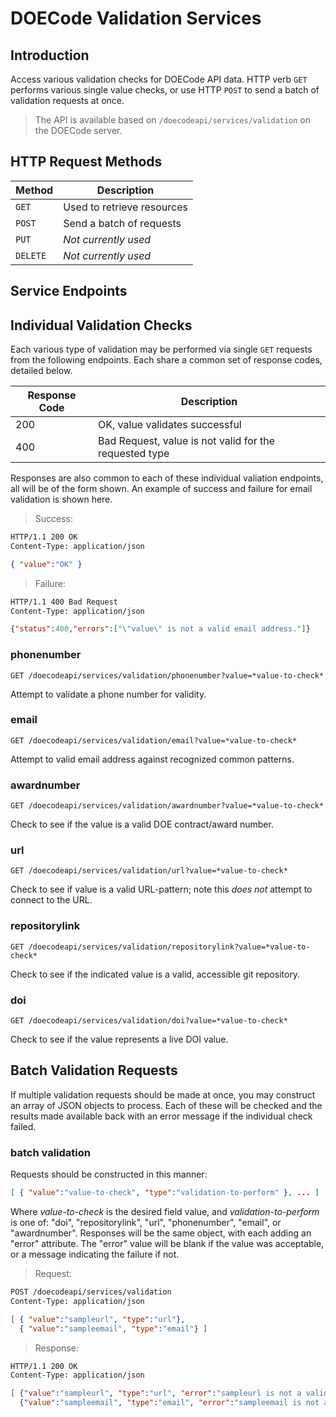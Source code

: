 DOECode Validation Services
=====================

Introduction
------------
Access various validation checks for DOECode API data.  HTTP verb `GET` performs various
single value checks, or use HTTP `POST` to send a batch of validation requests at once.

> The API is available based on `/doecodeapi/services/validation` on the DOECode server.

HTTP Request Methods
--------------------

| Method | Description |
| --- | --- |
| `GET` | Used to retrieve resources |
| `POST` | Send a batch of requests |
| `PUT` | *Not currently used* |
| `DELETE` | *Not currently used* |

Service Endpoints
-----------------

## Individual Validation Checks

Each various type of validation may be performed via single `GET` requests from the
following endpoints.  Each share a common set of response codes, detailed below.

| Response Code | Description |
| --- | --- |
| 200 | OK, value validates successful |
| 400 | Bad Request, value is not valid for the requested type |

Responses are also common to each of these individual valiation endpoints, all will
be of the form shown.  An example of success and failure for email validation is
shown here.

> Success:
```html
HTTP/1.1 200 OK
Content-Type: application/json
```
```json
{ "value":"OK" }
```
> Failure:
```html
HTTP/1.1 400 Bad Request
Content-Type: application/json
```
```json
{"status":400,"errors":["\"value\" is not a valid email address."]}
```

### phonenumber

`GET /doecodeapi/services/validation/phonenumber?value=*value-to-check*`

Attempt to validate a phone number for validity.

### email

`GET /doecodeapi/services/validation/email?value=*value-to-check*`

Attempt to valid email address against recognized common patterns.

### awardnumber

`GET /doecodeapi/services/validation/awardnumber?value=*value-to-check*`

Check to see if the value is a valid DOE contract/award number.

### url

`GET /doecodeapi/services/validation/url?value=*value-to-check*`

Check to see if value is a valid URL-pattern; note this *does not* attempt to
connect to the URL.

### repositorylink

`GET /doecodeapi/services/validation/repositorylink?value=*value-to-check*`

Check to see if the indicated value is a valid, accessible git repository.

### doi

`GET /doecodeapi/services/validation/doi?value=*value-to-check*`

Check to see if the value represents a live DOI value.

## Batch Validation Requests

If multiple validation requests should be made at once, you may construct an array
of JSON objects to process.  Each of these will be checked and the results made 
available back with an error message if the individual check failed.

### batch validation

Requests should be constructed in this manner:

```json
[ { "value":"value-to-check", "type":"validation-to-perform" }, ... ]
```

Where *value-to-check* is the desired field value, and *validation-to-perform* is one
of: "doi", "repositorylink", "url", "phonenumber", "email", or "awardnumber".  Responses
will be the same object, with each adding an "error" attribute.  The "error" value
will be blank if the value was acceptable, or a message indicating the failure if not.

> Request:
```html
POST /doecodeapi/services/validation
Content-Type: application/json
```
```json
[ { "value":"sampleurl", "type":"url"},
  { "value":"sampleemail", "type":"email"} ]
```
> Response:
```html
HTTP/1.1 200 OK
Content-Type: application/json
```
```json
[ {"value":"sampleurl", "type":"url", "error":"sampleurl is not a valid URL."},
  {"value":"sampleemail", "type":"email", "error":"sampleemail is not a valid email address."}]
```